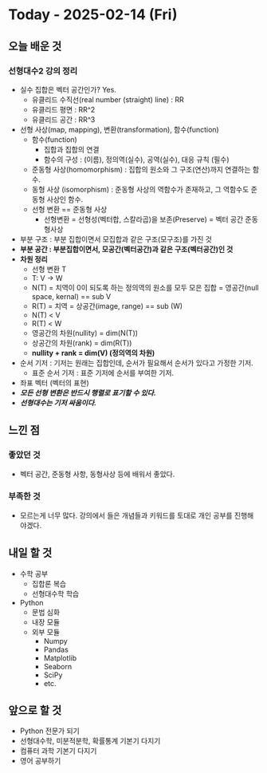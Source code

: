 # Today - 2025-02-14 (Fri)

## 오늘 배운 것

### 선형대수2 강의 정리

- 실수 집합은 벡터 공간인가? Yes.
  - 유클리드 수직선(real number (straight) line) : RR
  - 유클리드 평면 : RR^2
  - 유클리드 공간 : RR^3
- 선형 사상(map, mapping), 변환(transformation), 함수(function)
  - 함수(function)
    - 집합과 집합의 연결
    - 함수의 구성 : (이름), 정의역(실수), 공역(실수), 대응 규칙 (필수)
  - 준동형 사상(homomorphism) : 집합의 원소와 그 구조(연산)까지 연결하는 함수.
  - 동형 사상 (isomorphism) : 준동형 사상의 역함수가 존재하고, 그 역함수도 준동형 사상인 함수.
  - 선형 변환 == 준동형 사상
    - 선형변환 = 선형성(벡터합, 스칼라곱)을 보존(Preserve) = 벡터 공간 준동형사상
- 부분 구조 : 부분 집합이면서 모집합과 같은 구조(모구조)를 가진 것
- **부분 공간 : 부분집합이면서, 모공간(벡터공간)과 같은 구조(벡터공간)인 것**
- **차원 정리**
  - 선형 변환 T
  - T: V → W
  - N(T) = 치역이 0이 되도록 하는 정의역의 원소를 모두 모은 집합 = 영공간(null space, kernal) == sub V
  - R(T) = 치역 = 상공간(image, range) == sub (W)
  - N(T) < V
  - R(T) < W
  - 영공간의 차원(nullity) = dim(N(T))
  - 상공간의 차원(rank) = dim(R(T))
  - **nullity + rank = dim(V) (정의역의 차원)**
- 순서 기저 : 기저는 원래는 집합인데, 순서가 필요해서 순서가 있다고 가정한 기저.
  - 표준 순서 기저 : 표준 기저에 순서를 부여한 기저.
- 좌표 벡터 (벡터의 표현)
- **_모든 선형 변환은 반드시 행렬로 표기할 수 있다._**
- **_선형대수는 기저 싸움이다._**

## 느낀 점

### 좋았던 것

- 벡터 공간, 준동형 사항, 동형사상 등에 배워서 좋았다.

### 부족한 것

- 모르는게 너무 많다. 강의에서 들은 개념들과 키워드를 토대로 개인 공부를 진행해야겠다.

## 내일 할 것

- 수학 공부
  - 집합론 복습
  - 선형대수학 학습
- Python
  - 문법 심화
  - 내장 모듈
  - 외부 모듈
    - Numpy
    - Pandas
    - Matplotlib
    - Seaborn
    - SciPy
    - etc.

## 앞으로 할 것

- Python 전문가 되기
- 선형대수학, 미분적분학, 확률통계 기본기 다지기
- 컴퓨터 과학 기본기 다지기
- 영어 공부하기
